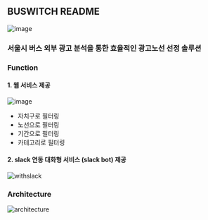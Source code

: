 ## BUSWITCH README
![image](https://github.com/5Students/BUSWITCH/assets/87411576/ca9a7a57-6a83-42c7-9549-0dfe4d1f98db)

### 서울시 버스 외부 광고 분석을 통한 효율적인 광고노선 선정 솔루션 

### Function
#### 1. 웹 서비스 제공
![image](https://github.com/5Students/BUSWITCH/assets/87411576/85087144-ee3d-4f4d-a3bb-9dd35e5f52bc)

- 자치구로 필터링
- 노선으로 필터링
- 기간으로 필터링
- 카테고리로 필터링

#### 2. slack 연동 대화형 서비스 (slack bot) 제공
![withslack](https://github.com/5Students/BUSWITCH/assets/87411576/1217efc3-f6e6-44f0-89b0-f8c9ea150ee6)

### Architecture
![architecture](https://github.com/5Students/BUSWITCH/assets/87411576/2d303010-118b-4901-9a0c-0ba1e5030092)
